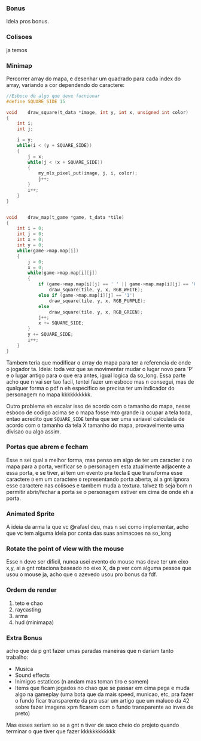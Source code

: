 ### Bonus

Ideia pros bonus.

### Colisoes
ja temos

### Minimap
Percorrer array do mapa, e desenhar um quadrado para cada index do array, variando a cor dependendo do caractere:
```c
//Esboco de algo que deve fucnionar
#define SQUARE_SIDE 15

void	draw_square(t_data *image, int y, int x, unsigned int color)
{
	int i;
	int j;

	i = y;
	while(i < (y + SQUARE_SIDE))
	{
		j = x;
		while(j < (x + SQUARE_SIDE))
		{
			my_mlx_pixel_put(image, j, i, color);
			j++;
		}
		i++;
	}
}


void	draw_map(t_game *game, t_data *tile)
{
	int i = 0;
	int j = 0;
	int x = 0;
	int y = 0;
	while(game->map.map[i])
	{
		j = 0;
		x = 0;
		while(game->map.map[i][j])
		{
			if (game->map.map[i][j] == ' ' || game->map.map[i][j] == '0')
				draw_square(tile, y, x, RGB_WHITE);
			else if (game->map.map[i][j] == '1')
				draw_square(tile, y, x, RGB_PURPLE);
			else
				draw_square(tile, y, x, RGB_GREEN);
			j++;
			x += SQUARE_SIDE;
		}
		y += SQUARE_SIDE;
		i++;
	}
}
```
Tambem teria que modificar o array do mapa para ter a referencia de onde o jogador ta. Ideia: toda vez que se movimentar mudar o lugar novo para 'P' e o lugar antigo para o que era antes, igual logica da so_long. Essa parte acho que n vai ser tao facil, tentei fazer um esboco mas n consegui, mas de qualquer forma o pdf n eh especifico se precisa ter um indicador do personagem no mapa kkkkkkkkkk.

Outro problema eh escalar isso de acordo com o tamanho do mapa, nesse esboco de codigo acima se o mapa fosse mto grande ia ocupar a tela toda, entao acredito que `SQUARE_SIDE` tenha que ser uma variavel calculada de acordo com o tamanho da tela X tamanho do mapa, provavelmente uma divisao ou algo assim.

### Portas que abrem e fecham
Esse n sei qual a melhor forma, mas penso em algo de ter um caracter `D` no mapa para a porta, verificar se o personagem esta atualmente adjacente a essa porta, e se tiver, ai tem um evento pra tecla `E` que transforma esse caractere `D` em um caractere `O` representando porta aberta, ai a gnt ignora esse caractere nas colisoes e tambem muda a textura. talvez tb seja bom n permitir abrir/fechar a porta se o personagem estiver em cima de onde eh a porta.

### Animated Sprite
A ideia da arma la que vc @rafael deu, mas n sei como implementar, acho que vc tem alguma ideia por conta das suas animacoes na so_long

### Rotate the point of view with the mouse
Esse n deve ser dificil, nunca usei evento do mouse mas deve ter um eixo x,y, ai a gnt rotaciona baseado no eixo X, da p ver com alguma pessoa que usou o mouse ja, acho que o azevedo usou pro bonus da fdf.


### Ordem de render
1. teto e chao
2. raycasting
3. arma
4. hud (minimapa)


### Extra Bonus
acho que da p gnt fazer umas paradas maneiras que n dariam tanto trabalho:
- Musica
- Sound effects
- Inimigos estaticos (n andam mas toman tiro e somem)
- Items que ficam jogados no chao que se passar em cima pega e muda algo na gameplay (uma bota que da mais speed, municao, etc, pra fazer o fundo ficar transparente da pra usar um artigo que um maluco da 42 sobre fazer imagens xpm ficarem com o fundo transparente ao inves de preto)

Mas esses seriam so se a gnt n tiver de saco cheio do projeto quando terminar o que tiver que fazer kkkkkkkkkkkk
